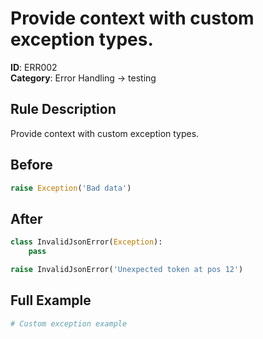 # Provide context with custom exception types.

**ID**: ERR002  
**Category**: Error Handling → testing

## Rule Description
Provide context with custom exception types.

## Before
```python
raise Exception('Bad data')
```

## After  
```python
class InvalidJsonError(Exception):
    pass

raise InvalidJsonError('Unexpected token at pos 12')
```

## Full Example
```python
# Custom exception example
```

